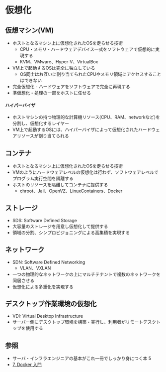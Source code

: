 # 仮想化
## 仮想マシン(VM)
- ホストとなるマシン上に仮想化されたOSを走らせる技術
  - CPU・メモリ・ハードウェアデバイス一式をソフトウェアで仮想的に実現する
  - KVM、VMware、Hyper-V、VirtualBox
- VM上で起動するOSは完全に独立している
  - OS同士はお互いに割り当てられたCPUやメモリ領域にアクセスすることはできない
- 完全仮想化 - ハードウェアをソフトウェアで完全に再現する
- 準仮想化 - 処理の一部をホストに任せる

#### ハイパーバイザ
- ホストマシンの持つ物理的な計算機リソース(CPU、RAM、networkなど)を分割し、仮想化するレイヤー
- VM上で起動するOSには、ハイパーバイザによって仮想化されたハードウェアリソースが割り当てられる

## コンテナ
- ホストとなるマシン上に仮想化されたOSを走らせる技術
- VMのようにハードウェアレベルの仮想化は行わず、ソフトウェアレベルでプログラム実行空間を隔離する
- ホストのリソースを隔離してコンテナに提供する
  - chroot、Jail、OpenVZ、LinuxContainers、Docker

## ストレージ
- SDS: Software Defined Storage
- 大容量のストレージを用意し仮想化して提供する
- 領域の分割、シンプロビジョニングによる高集積を実現する

## ネットワーク
- SDN: Software Defined Networking
  - VLAN、VXLAN
- 一つの物理的なネットワークの上にマルチテナントで複数のネットワークを同居させる
- 仮想化による多重化を実現する

## デスクトップ作業環境の仮想化
- VDI: Virtual Desktop Infrastructure
- サーバー側にデスクトップ環境を構築・実行し、利用者がリモートデスクトップを使用する

## 参照
- サーバ・インフラエンジニアの基本がこれ一冊でしっかり身につく本 5
- [7. Docker 入門](https://tomomano.github.io/learn-aws-by-coding/#sec_docker_introduction)
